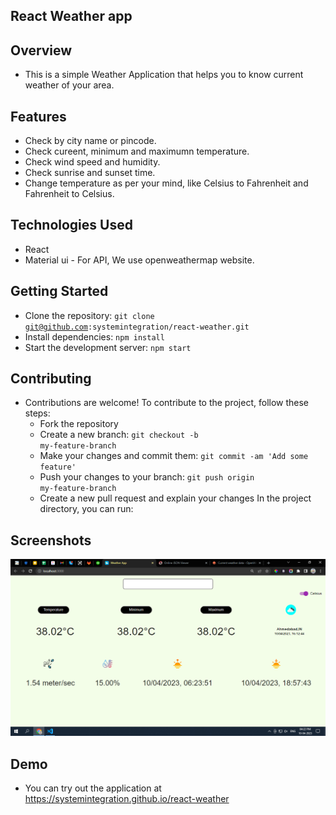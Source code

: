 ## React Weather app

## Overview
  - This is a simple Weather Application that helps you to know current weather of your area.

## Features
  - Check by city name or pincode.
  - Check cureent, minimum and maximumn temperature.
  - Check wind speed and humidity.
  - Check sunrise and sunset time.
  - Change temperature as per your mind, like Celsius to Fahrenheit and Fahrenheit to Celsius.

## Technologies Used
  - React
  - Material ui
          - For API, We use openweathermap website.


## Getting Started
  - Clone the repository: <code>git clone git@github.com:systemintegration/react-weather.git</code>
  - Install dependencies: <code>npm install</code>
  - Start the development server: <code>npm start</code>

## Contributing
  - Contributions are welcome! To contribute to the project, follow these steps:
    - Fork the repository
    - Create a new branch: <code>git checkout -b my-feature-branch</code>
    - Make your changes and commit them: <code>git commit -am 'Add some feature'</code>
    - Push your changes to your branch: <code>git push origin my-feature-branch</code>
    - Create a new pull request and explain your changes
In the project directory, you can run:

## Screenshots
![image.png](./image.png)

## Demo
   - You can try out the application at <a href="https://systemintegration.github.io/react-weather">https://systemintegration.github.io/react-weather</a>
